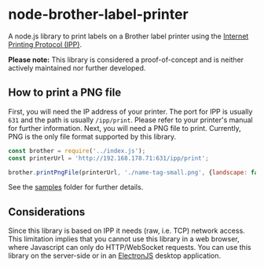 # node-brother-label-printer

A node.js library to print labels on a Brother label printer using the [Internet Printing Protocol (IPP)](https://en.wikipedia.org/wiki/Internet_Printing_Protocol).

**Please note:** This library is considered a proof-of-concept and is neither actively maintained nor further developed.

## How to print a PNG file

First, you will need the IP address of your printer. The port for IPP is usually `631` and the path is usually `/ipp/print`. Please refer to your printer's manual for further information. Next, you will need a PNG file to print. Currently, PNG is the only file format supported by this library.

```javascript
const brother = require('../index.js');
const printerUrl = 'http://192.168.178.71:631/ipp/print';

brother.printPngFile(printerUrl, './name-tag-small.png', {landscape: false});
```

See the [samples](./samples/) folder for further details.

## Considerations

Since this library is based on IPP it needs (raw, i.e. TCP) network access. This limitation implies that you cannot use this library in a web browser, where Javascript can only do HTTP/WebSocket requests. You can use this library on the server-side or in an [ElectronJS](https://www.electronjs.org/) desktop application.
